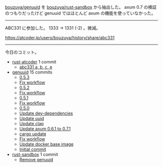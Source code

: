 [bouzuya/genuuid] を [bouzuya/rust-sandbox] から抽出した。 axum 0.7 の検証のつもりだったけど genuuid ではほとんど axum の機能を使っていなかった。

---

ABC331 に参加した。 1333 → 1331 (-2) 。微減。

<https://atcoder.jp/users/bouzuya/history/share/abc331>

---

今日のコミット。

- [rust-atcoder](https://github.com/bouzuya/rust-atcoder) 1 commit
  - [abc331 a, b, c, e](https://github.com/bouzuya/rust-atcoder/commit/06f8768bdfdfc81a34dd3a9102cc4af4d4aa73f3)
- [genuuid](https://github.com/bouzuya/genuuid) 15 commits
  - [0.5.3](https://github.com/bouzuya/genuuid/commit/6efea3deeb509a339ea51c0154a9497acce1a7e6)
  - [Fix workflow](https://github.com/bouzuya/genuuid/commit/d864bb657bdadaf09d09454d1be675ecac13b6af)
  - [0.5.2](https://github.com/bouzuya/genuuid/commit/08df1ff1368235d23513672a83f0eff3313117e3)
  - [Fix workflow](https://github.com/bouzuya/genuuid/commit/b9b77781a7f82694da7b8031382d3175029f558b)
  - [0.5.1](https://github.com/bouzuya/genuuid/commit/7f230494a62d7898a46b7eaaf3b323c8646e1086)
  - [Fix workflow](https://github.com/bouzuya/genuuid/commit/45709c913dd6378a151627586a76e83c0081af12)
  - [0.5.0](https://github.com/bouzuya/genuuid/commit/847adcbe4ca8dcce88904adce1414d6f43f05694)
  - [Update dev-dependencies](https://github.com/bouzuya/genuuid/commit/7f88c372abbe2d58f706b56e9e2dce191382284f)
  - [Update uuid](https://github.com/bouzuya/genuuid/commit/9ba2872f4e91f9f0f1baf49ae71a551835551a48)
  - [Update clap](https://github.com/bouzuya/genuuid/commit/a763ed2ceda9eaccdaa3fbce122db9416df3e217)
  - [Update axum 0.6.1 to 0.7.1](https://github.com/bouzuya/genuuid/commit/3c227e5451f0198116d29110dba551e4403195b3)
  - [cargo update](https://github.com/bouzuya/genuuid/commit/3dafdfd80ab1f83a16d66c63ab40d88c6b365141)
  - [Fix workflow](https://github.com/bouzuya/genuuid/commit/8d25fb61be77c0729de6090cf7c4483dbb78d0f2)
  - [Update docker base image](https://github.com/bouzuya/genuuid/commit/7b548249470b50000d772acd48de7718617145f7)
  - [Initial commit](https://github.com/bouzuya/genuuid/commit/86d6a00e83b591e57b1dc710bebe65c6a88317b8)
- [rust-sandbox](https://github.com/bouzuya/rust-sandbox) 1 commit
  - [Remove genuuid](https://github.com/bouzuya/rust-sandbox/commit/d1ef88e473d20034de15bcfb885eb211eace336e)

[bouzuya/genuuid]: https://github.com/bouzuya/genuuid
[bouzuya/rust-sandbox]: https://github.com/bouzuya/rust-sandbox
